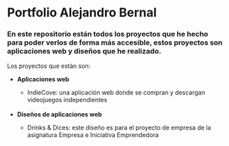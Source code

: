 <h1>Portfolio Alejandro Bernal</h1>

<h3>En este repositorio están todos los proyectos que he hecho para poder verlos de forma más accesible, estos proyectos son aplicaciones web y diseños que he realizado.</h3>
<p>Los proyectos que están son:</p>
  <ul>
    <li><b>Aplicaciones web</b></li>
    <ul>
      <li>IndieCove: una aplicación web donde se compran y descargan videojuegos independientes</li>
    </ul>
    <br>
    <li><b>Diseños de aplicaciones web</b></li>
    <ul>
      <li>Drinks & Dices: este diseño es para el proyecto de empresa de la asignatura Empresa e Iniciativa Emprendedora</li>
    </ul>
  </ul>
